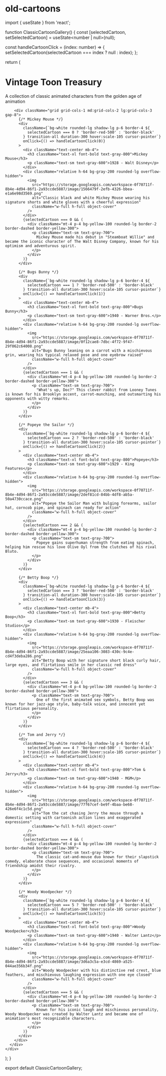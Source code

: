# old-cartoons
import { useState } from 'react';

function ClassicCartoonGallery() {
  const [selectedCartoon, setSelectedCartoon] = useState<number | null>(null);

  const handleCartoonClick = (index: number) => {
    setSelectedCartoon(selectedCartoon === index ? null : index);
  };

  return (
    <div className="min-h-screen bg-yellow-50 p-6">
      <div className="max-w-6xl mx-auto">
        <h1 className="text-4xl font-bold text-center mb-8 text-orange-600 font-serif">
          Vintage Toon Treasury
        </h1>
        <p className="text-center text-gray-700 mb-12 text-lg">
          A collection of classic animated characters from the golden age of animation
        </p>

        <div className="grid grid-cols-1 md:grid-cols-2 lg:grid-cols-3 gap-8">
          {/* Mickey Mouse */}
          <div 
            className={`bg-white rounded-lg shadow-lg p-6 border-4 ${
              selectedCartoon === 0 ? 'border-red-500' : 'border-black'
            } transition-all duration-300 hover:scale-105 cursor-pointer`}
            onClick={() => handleCartoonClick(0)}
          >
            <div className="text-center mb-4">
              <h3 className="text-xl font-bold text-gray-800">Mickey Mouse</h3>
              <p className="text-sm text-gray-600">1928 - Walt Disney</p>
            </div>
            <div className="relative h-64 bg-gray-200 rounded-lg overflow-hidden">
              <img 
                src="https://storage.googleapis.com/workspace-0f70711f-8b4e-4d94-86f1-2a93ccde5887/image/1566479f-2efb-4326-bbea-e1a6e98d3569.png" 
                alt="Classic black and white Mickey Mouse wearing his signature shorts and white gloves with a cheerful expression" 
                className="w-full h-full object-cover"
              />
            </div>
            {selectedCartoon === 0 && (
              <div className="mt-4 p-4 bg-yellow-100 rounded-lg border-2 border-dashed border-yellow-300">
                <p className="text-sm text-gray-700">
                  Mickey Mouse made his debut in "Steamboat Willie" and became the iconic character of The Walt Disney Company, known for his optimism and adventurous spirit.
                </p>
              </div>
            )}
          </div>

          {/* Bugs Bunny */}
          <div 
            className={`bg-white rounded-lg shadow-lg p-6 border-4 ${
              selectedCartoon === 1 ? 'border-red-500' : 'border-black'
            } transition-all duration-300 hover:scale-105 cursor-pointer`}
            onClick={() => handleCartoonClick(1)}
          >
            <div className="text-center mb-4">
              <h3 className="text-xl font-bold text-gray-800">Bugs Bunny</h3>
              <p className="text-sm text-gray-600">1940 - Warner Bros.</p>
            </div>
            <div className="relative h-64 bg-gray-200 rounded-lg overflow-hidden">
              <img 
                src="https://storage.googleapis.com/workspace-0f70711f-8b4e-4d94-86f1-2a93ccde5887/image/0f12cae8-7dbc-4f72-9f47-29f062c64008.png" 
                alt="Bugs Bunny leaning on a carrot with a mischievous grin, wearing his typical relaxed pose and one eyebrow raised" 
                className="w-full h-full object-cover"
              />
            </div>
            {selectedCartoon === 1 && (
              <div className="mt-4 p-4 bg-yellow-100 rounded-lg border-2 border-dashed border-yellow-300">
                <p className="text-sm text-gray-700">
                  "What's up, Doc?" This clever rabbit from Looney Tunes is known for his Brooklyn accent, carrot-munching, and outsmarting his opponents with witty remarks.
                </p>
              </div>
            )}
          </div>

          {/* Popeye the Sailor */}
          <div 
            className={`bg-white rounded-lg shadow-lg p-6 border-4 ${
              selectedCartoon === 2 ? 'border-red-500' : 'border-black'
            } transition-all duration-300 hover:scale-105 cursor-pointer`}
            onClick={() => handleCartoonClick(2)}
          >
            <div className="text-center mb-4">
              <h3 className="text-xl font-bold text-gray-800">Popeye</h3>
              <p className="text-sm text-gray-600">1929 - King Features</p>
            </div>
            <div className="relative h-64 bg-gray-200 rounded-lg overflow-hidden">
              <img 
                src="https://storage.googleapis.com/workspace-0f70711f-8b4e-4d94-86f1-2a93ccde5887/image/2def81cd-84bb-4df8-ab5a-50a4730ccace.png" 
                alt="Popeye the Sailor Man with bulging forearms, sailor hat, corncob pipe, and spinach can ready for action" 
                className="w-full h-full object-cover"
              />
            </div>
            {selectedCartoon === 2 && (
              <div className="mt-4 p-4 bg-yellow-100 rounded-lg border-2 border-dashed border-yellow-300">
                <p className="text-sm text-gray-700">
                  Popeye gains superhuman strength from eating spinach, helping him rescue his love Olive Oyl from the clutches of his rival Bluto.
                </p>
              </div>
            )}
          </div>

          {/* Betty Boop */}
          <div 
            className={`bg-white rounded-lg shadow-lg p-6 border-4 ${
              selectedCartoon === 3 ? 'border-red-500' : 'border-black'
            } transition-all duration-300 hover:scale-105 cursor-pointer`}
            onClick={() => handleCartoonClick(3)}
          >
            <div className="text-center mb-4">
              <h3 className="text-xl font-bold text-gray-800">Betty Boop</h3>
              <p className="text-sm text-gray-600">1930 - Fleischer Studios</p>
            </div>
            <div className="relative h-64 bg-gray-200 rounded-lg overflow-hidden">
              <img 
                src="https://storage.googleapis.com/workspace-0f70711f-8b4e-4d94-86f1-2a93ccde5887/image/25eaa106-3083-430c-9c4e-cd4f3deba286.png" 
                alt="Betty Boop with her signature short black curly hair, large eyes, and flirtatious smile in her classic red dress" 
                className="w-full h-full object-cover"
              />
            </div>
            {selectedCartoon === 3 && (
              <div className="mt-4 p-4 bg-yellow-100 rounded-lg border-2 border-dashed border-yellow-300">
                <p className="text-sm text-gray-700">
                  One of the first animated sex symbols, Betty Boop was known for her jazz-age style, baby-talk voice, and innocent yet flirtatious personality.
                </p>
              </div>
            )}
          </div>

          {/* Tom and Jerry */}
          <div 
            className={`bg-white rounded-lg shadow-lg p-6 border-4 ${
              selectedCartoon === 4 ? 'border-red-500' : 'border-black'
            } transition-all duration-300 hover:scale-105 cursor-pointer`}
            onClick={() => handleCartoonClick(4)}
          >
            <div className="text-center mb-4">
              <h3 className="text-xl font-bold text-gray-800">Tom & Jerry</h3>
              <p className="text-sm text-gray-600">1940 - MGM</p>
            </div>
            <div className="relative h-64 bg-gray-200 rounded-lg overflow-hidden">
              <img 
                src="https://storage.googleapis.com/workspace-0f70711f-8b4e-4d94-86f1-2a93ccde5887/image/77f67cef-be9f-4baa-be68-426e6f4c1c5d.png" 
                alt="Tom the cat chasing Jerry the mouse through a domestic setting with cartoonish action lines and exaggerated expressions" 
                className="w-full h-full object-cover"
              />
            </div>
            {selectedCartoon === 4 && (
              <div className="mt-4 p-4 bg-yellow-100 rounded-lg border-2 border-dashed border-yellow-300">
                <p className="text-sm text-gray-700">
                  The classic cat-and-mouse duo known for their slapstick comedy, elaborate chase sequences, and occasional moments of friendship amidst their rivalry.
                </p>
              </div>
            )}
          </div>

          {/* Woody Woodpecker */}
          <div 
            className={`bg-white rounded-lg shadow-lg p-6 border-4 ${
              selectedCartoon === 5 ? 'border-red-500' : 'border-black'
            } transition-all duration-300 hover:scale-105 cursor-pointer`}
            onClick={() => handleCartoonClick(5)}
          >
            <div className="text-center mb-4">
              <h3 className="text-xl font-bold text-gray-800">Woody Woodpecker</h3>
              <p className="text-sm text-gray-600">1940 - Walter Lantz</p>
            </div>
            <div className="relative h-64 bg-gray-200 rounded-lg overflow-hidden">
              <img 
                src="https://storage.googleapis.com/workspace-0f70711f-8b4e-4d94-86f1-2a93ccde5887/image/3d6a3c5a-e3cd-4869-a525-044ae356b34f.png" 
                alt="Woody Woodpecker with his distinctive red crest, blue feathers, and mischievous laughing expression with one eye closed" 
                className="w-full h-full object-cover"
              />
            </div>
            {selectedCartoon === 5 && (
              <div className="mt-4 p-4 bg-yellow-100 rounded-lg border-2 border-dashed border-yellow-300">
                <p className="text-sm text-gray-700">
                  Known for his iconic laugh and mischievous personality, Woody Woodpecker was created by Walter Lantz and became one of animation's most recognizable characters.
                </p>
              </div>
            )}
          </div>
        </div>
      </div>
    </div>
  );
}

export default ClassicCartoonGallery;
